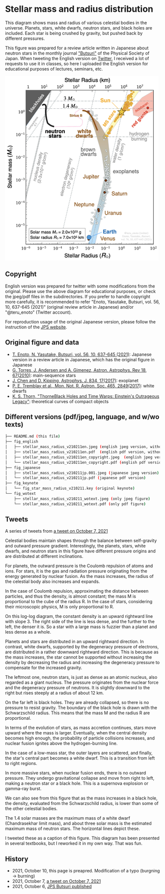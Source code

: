# Stellar mass and radius distribution 
This diagram shows mass and radius of various celestial bodies in the universe. Planets, stars, white dwarfs, neutron stars, and black holes are included. Each star is being crushed by gravity, but pushed back by different pressures. 

This figure was prepared for a review article written in Japanese about neutron stars in the monthly journal ["Butsuri"](https://www.jps.or.jp/books/gakkaishi/2021/10/76-10.php) of the Physical Society of Japan. When tweeting the English version on [Twitter](https://twitter.com/teru_enoto/status/1446075332478574595?s=20), I received a lot of requests to use it in classes, so here I uploaded the English version for educational purposes of lectures, seminars, etc.

<img src="https://github.com/tenoto/stellar_mass_and_radius/raw/main/fig_english/stellar_mass_radius_v210211en_copyright.jpeg" width="500" height="600">

## Copyright

English version was prepared for twitter with some modifications from the original. Please use the above diagram for educational purposes, or check the jpeg/pdf files in the subdirectories. If you prefer to handle copyright more carefully, it is recommended to refer "Enoto, Yasutake, Butsuri, vol. 56, 10, 637-645 (2021)" (original review article in Japanese) and/or "@teru_enoto" (Twitter account). 

For reproduction usage of the original Japanese version, please follow the instruction of the [JPS website](https://www.jps.or.jp/books/chosakuken/index.php).

## Original figure and data 

- [T. Enoto, N. Yasutake, Butsuri, vol. 56, 10, 637-645 (2021)](https://www.jps.or.jp/books/gakkaishi/2021/10/05/76-10_637overview%20articles2.pdf): Japanese version in a review article in Japanese, which has the original figure in Japanese  
- [G. Torres, J. Andersen and A. Gimenez, Astron. Astrophys. Rev 18, 67(2010)](https://arxiv.org/abs/0908.2624): main-sequence stars
- [J. Chen and D. Kipping, Astrophys. J. 834, 17(2017)](https://ui.adsabs.harvard.edu/abs/2017ApJ...834...17C/abstract): exoplanet
- [P. E. Tremblay et al., Mon. Not. R. Astron. Soc. 465, 2849(2017)](https://arxiv.org/abs/1611.00629): white dwarfs 
- [K. S. Thorn, "ThorneBlack Holes and Time Warps: Einstein's Outrageous Legacy"](https://www.amazon.com/Black-Holes-Time-Warps-Commonwealth/dp/0393312763): theoretical curves of compact objects 

## Different versions (pdf/jpeg, language, and w/wo texts)

```bash
├── README.md (this file)
├── fig_english
│   ├── stellar_mass_radius_v210211en.jpeg (english jpeg version, without copyright) 
│   ├── stellar_mass_radius_v210211en.pdf  (english pdf version, without copyright) 
│   ├── stellar_mass_radius_v210211en_copyright.jpeg  (english jpeg version, with copyright) 
│   └── stellar_mass_radius_v210211en_copyright.pdf (english pdf version, with copyright) 
├── fig_japanese
│   ├── stellar_mass_radius_v210211jp.001.jpeg (japanese jpeg version) 
│   └── stellar_mass_radius_v210211jp.pdf (japanese pdf version) 
├── fig_keynote
│   └── fig_star_mass_radius_v210211.key (original keynote) 
└── fig_wotext
    ├── stellar_mass_radius_v210211_wotext.jpeg (only jpeg figure)
    └── stellar_mass_radius_v210211_wotext.pdf (only pdf figure)
```

## Tweets

A series of tweets from [a tweet on October 7, 2021](https://twitter.com/teru_enoto/status/1446075332478574595?s=20)

Celestial bodies maintain shapes through the balance between self-gravity and outward pressure gradient. Interestingly, the planets, stars, white dwarfs, and neutron stars in this figure have different pressure origins and are distributed at different inclinations.

For planets, the outward pressure is the Coulomb repulsion of atoms and ions. For stars, it is the gas and radiation pressure originating from the energy generated by nuclear fusion. As the mass increases, the radius of the celestial body also increases and expands.

In the case of Coulomb repulsion, approximating the distance between particles, and thus the density, is almost constant; the mass M is proportional to the cube of the radius R. In the case of stars, considering their microscopic physics, M is only proportional to R.

On this log-log diagram, the constant density is an upward rightward line with slope 3. The right side of the line is less dense, and the further to the left, the denser it is. So a star with a large mass is fuzzier than a planet and less dense as a whole.

Planets and stars are distributed in an upward rightward direction. In contrast, white dwarfs, supported by the degeneracy pressure of electrons, are distributed in a rather downward rightward direction. This is because as the mass increases, the star cannot be supported without increasing the density by decreasing the radius and increasing the degeneracy pressure to compensate for the increased gravity.

The leftmost one, neutron stars, is just as dense as an atomic nucleus, also regarded as a giant nucleus. The pressure originates from the nuclear force and the degeneracy pressure of neutrons. It is slightly downward to the right but rises steeply at a radius of about 12 km.

On the far left is black holes. They are already collapsed, so there is no pressure to resist gravity. The boundary of the black hole is drawn with the Schwarzschild radius. This means that the mass M and the radius R are proportional.

In terms of the evolution of stars, as mass accretion continues, stars move upward where the mass is larger. Eventually, when the central density becomes high enough, the probability of particle collisions increases, and nuclear fusion ignites above the hydrogen-burning line.

In the case of a low-mass star, the outer layers are scattered, and finally, the star's central part becomes a white dwarf. This is a transition from left to right regions.

In more massive stars, when nuclear fusion ends, there is no outward pressure. They undergo gravitational collapse and move from right to left, making a neutron star or a black hole. This is a supernova explosion or gamma-ray burst.

We can also see from this figure that as the mass increases in a black hole, the density, evaluated from the Schwarzschild radius, is lower than some of the other celestial bodies.

The 1.4 solar masses are the maximum mass of a white dwarf (Chandrasekhar limit mass), and about three solar mass is the estimated maximum mass of neutron stars. The horizontal lines depict these.

I tweeted these as a caption of this figure. This diagram has been presented in several textbooks, but I reworked it in my own way. That was fun.

## History

- 2021, October 10, this page is preapred. Modification of a typo (burgning -> burning) 
- 2021, October 7, [a tweet on October 7, 2021](https://twitter.com/teru_enoto/status/1446075332478574595?s=20)
- 2021, October 6, [JPS Butsuri published](https://www.jps.or.jp/books/gakkaishi/2021/10/76-10.php)


